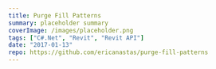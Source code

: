 ```yaml
---
title: Purge Fill Patterns
summary: placeholder summary
coverImage: /images/placeholder.png
tags: ["C#.Net", "Revit", "Revit API"]
date: "2017-01-13"
repo: https://github.com/ericanastas/purge-fill-patterns
---
```


